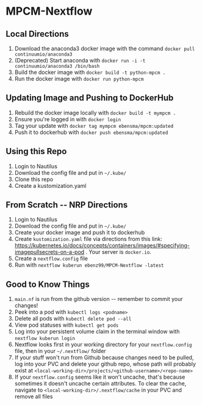 # MPCM-Nextflow

## Local Directions

1. Download the anaconda3 docker image with the command `docker pull continuumio/anaconda3`
2. (Deprecated) Start anaconda with `docker run -i -t continuumio/anaconda3 /bin/bash`
3. Build the docker image with `docker build -t python-mpcm .`
4. Run the docker image with `docker run python-mpcm`

## Updating Image and Pushing to DockerHub
1. Rebuild the docker image locally with `docker build -t mympcm .`
2. Ensure you're logged in with `docker login`
3. Tag your update with `docker tag mympcm ebensma/mpcm:updated`
4. Push it to dockerhub with `docker push ebensma/mpcm:updated`

## Using this Repo
1. Login to Nautilus
2. Download the config file and put in `~/.kube/`
3. Clone this repo
4. Create a kustomization.yaml 


## From Scratch -- NRP Directions

1. Login to Nautilus
2. Download the config file and put in `~/.kube/`
3. Create your docker image and push it to dockerhub
4. Create `kustomization.yaml` file via directions from this link: https://kubernetes.io/docs/concepts/containers/images/#specifying-imagepullsecrets-on-a-pod . Your server is `docker.io`.
5. Create a `nextflow.config` file
8. Run with `nextflow kuberun ebenz99/MPCM-Nextflow -latest`

## Good to Know Things
1. `main.nf` is run from the github version -- remember to commit your changes!
1. Peek into a pod with `kubectl logs <podname>`
2. Delete all pods with `kubectl delete pod --all`
3. View pod statuses with `kubectl get pods`
4. Log into your persistent volume claim in the terminal window with `nextflow kuberun login`
4. Nextflow looks first in your working directory for your `nextflow.config` file, then in your `~/.nextflow/` folder
6. If your stuff won't run from Github because changes need to be pulled, log into your PVC and delete your github repo, whose path will probably exist at `<local-working-dir>/projects/<github-username>/<repo-name>`
7. If your `nextflow.config` seems like it won't uncache, that's because sometimes it doesn't uncache certain attributes. To clear the cache, navigate to `<local-working-dir>/.nextflow/cache` in your PVC and remove all files

